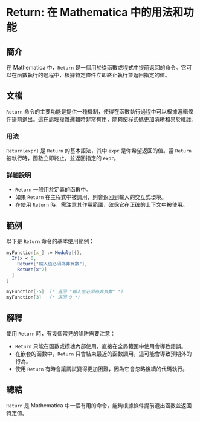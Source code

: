 <!--
Meta Description: # Return: 在 Mathematica 中的用法和功能 ## 簡介 在 Mathematica 中，`Return` 是一個用於從函數或程式中提前返回的命令。它可以在函數執行的過程中，根據特定條件立即終止執行並返回指定的值。 ## 文檔 `Return` 命令的主要功能是提供一種機制，使得在...
Meta Keywords: return, mathematica, expr, myfunction, 輸入值必須為非負數
-->

# Return: 在 Mathematica 中的用法和功能

## 簡介
在 Mathematica 中，`Return` 是一個用於從函數或程式中提前返回的命令。它可以在函數執行的過程中，根據特定條件立即終止執行並返回指定的值。

## 文檔
`Return` 命令的主要功能是提供一種機制，使得在函數執行過程中可以根據邏輯條件提前退出。這在處理複雜邏輯時非常有用，能夠使程式碼更加清晰和易於維護。

### 用法
`Return[expr]` 是 `Return` 的基本語法，其中 `expr` 是你希望返回的值。當 `Return` 被執行時，函數立即終止，並返回指定的 `expr`。

### 詳細說明
- `Return` 一般用於定義的函數中。
- 如果 `Return` 在主程式中被調用，則會返回到輸入的交互式環境。
- 在使用 `Return` 時，需注意其作用範圍，確保它在正確的上下文中被使用。

## 範例
以下是 `Return` 命令的基本使用範例：

```mathematica
myFunction[x_] := Module[{},
  If[x < 0,
    Return["輸入值必須為非負數"],
    Return[x^2]
  ]
]

myFunction[-5]  (* 返回 "輸入值必須為非負數" *)
myFunction[3]   (* 返回 9 *)
```

## 解釋
使用 `Return` 時，有幾個常見的陷阱需要注意：
- `Return` 只能在函數或模塊內部使用，直接在全局範圍中使用會導致錯誤。
- 在嵌套的函數中，`Return` 只會結束最近的函數調用，這可能會導致預期外的行為。
- 使用 `Return` 有時會讓調試變得更加困難，因為它會忽略後續的代碼執行。

## 總結
`Return` 是 Mathematica 中一個有用的命令，能夠根據條件提前退出函數並返回特定值。